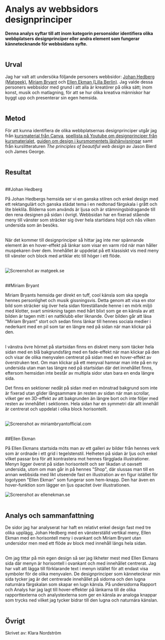 Analys av webbsidors designprinciper
=======================

__Denna analys syftar till att inom kategorin personsidor identifiera olika webbplatsers designprinciper eller andra element som fungerar kännetecknande för webbsidans syfte.__  
<br>

Urval
-----------------------

Jag har valt att undersöka följande personers webbsidor: [Johan Hedberg (Matgeek)](https://matgeek.se/), [Miriam Bryant](https://www.miriambryantofficial.com/) och [Ellen Ekman (Lilla Berlin)](http://ellenekman.se/). Jag valde dessa personers webbsidor med grund i att alla är kreatörer på olika sätt; inom konst, musik och matlagning, för att se hur olika kreativa människor har byggt upp och presenterar sin egen hemsida.  
<br>

Metod
-----------------------

För att kunna identifiera de olika webbplatsernas designprinciper utgår jag från [kursmaterial från Canva](https://www.canva.com/learn/design-elements-principles/), [spellista på Youtube om designprinciper från kursmaterialet](https://www.youtube.com/playlist?list=PLKtP9l5q3ce-oz7aoBkk-oEn4xzGbtqxU), [guiden om design i kursmomentets läshänvisningar](https://dbwebb.se/guide/design-med-html5-och-css3/design) samt från kurslitteraturen *The principles of beautiful web design* av Jason Bierd och James George.  
<br>

Resultat
-----------------------
<br>
##Johan Hedberg

På Johan Hedbergs hemsida ser vi en ganska stilren och enkel design med ett rektangulärt och ganska städat tema i en nedtonad färgskala i grått och lite bleklila. Bilderna som används är ljusa och är stämningsbidragande till den rena designen på sidan i övrigt. Webbsidan har en fixerad stående meny till vänster som sträcker sig över hela startidans höjd och nås vilken undersida som än besöks.   
<br>

När det kommer till designprinciper så hittar jag inte mer spännande element än en hover-effekt på länkar som visar en varm röd när man håller muspekaren över dem. Innehållet är uppdelat på ett klassiskt vis med meny till vänster och block med artiklar etc till höger i ett flöde.  
<br>

![Screenshot av matgeek.se](../assets/img/designprinciples/matgeek.png "Johan Hedbergs hemsida")  
<br>

##Miriam Bryant

Miriam Bryants hemsida ger direkt en tuff, cool känsla som ska spegla hennes personlighet och musik gissningsvis. Detta genom att visa en stor bild som sträcker sig över hela sidan föreställande henne i en mörk miljö med klotter, svart sminkning tagen med hårt blixt som ge en känsla av att bilden är tagen mitt i en nattklubb eller liknande. Över bilden går att läsa "Miriam Bryant" stort och sedan finns länkar till hennes sociala medier i nederkant med en pil som tar en längre ned på sidan när man klickar på den.   
<br>

I vänstra övre hörnet på startsidan finns en diskret meny som täcker hela sidan med en blå bakgrundsfärg med en fade-effekt när man klickar på den och visar de olika menyvalen centrerat på sidan med en hover-effekt av överstruken text. Om man klickar på ett menyval hamnar man inte på en ny undersida utan man tas längre ned på startsidan där det innehållet finns, eftersom hemsidan inte består av multipla sidor utan bara en enda längre sida.

Det finns en sektioner nedåt på sidan med en mönstrad bakgrund som inte är fixerad utan glider långsammare än resten av sidan när man scrollar, vilket ger en 3D-effekt av att bakgrunden än längre bort och inte följer med resten av innehållet i sektionen. Hela sidan har en symmetri där allt innehåll är centrerat och uppdelat i olika block horisontellt.   
<br>

![Screenshot av miriambryantofficial.com](../assets/img/designprinciples/miriambryant.png "Miriam Bryants hemsida")  
<br>

##Ellen Ekman

På Ellen Ekmans startsida möts man av ett galleri av bilder från hennes verk som är ordnade i ett grid i tegelstenstil. Helheten på sidan är ljus och enkel vilket passar bra för att kontrastera mot hennes färgglada illustrationer. Menyn ligger överst på sidan horisontellt och ser likadan ut oavsett undersida, utom om man går in på hennes "Shop", där slussas man till en annan webbsida med likt utseende fast en illustration av en figur istället för logotypen "Ellen Ekman" som fungerar som hem-knapp. Den har även en hover-funktion som lägger en ljus opacitet över illustrationen.
<br>

![Screenshot av ellenekman.se](../assets/img/designprinciples/ellenekman.png "Ellen Ekmans hemsida")  
<br>

Analys och sammanfattning
-----------------------
De sidor jag har analyserat har haft en relativt enkel design fast med tre olika upplägg, Johan Hedberg med en vänsterställd vertikal meny, Ellen Ekman med en horisontell meny i ovankant och Miriam Bryant utan undersidor men med ett flöde av block med innehåll längs hela sidan.  
<br>

Om jag tittar på min egen design så ser jag likheter mest med Ellen Ekmans sida där menyn är horisontell i ovankant och med innehållet centrerat. Jag har valt att lägga till förklarande text i menyn istället för att endast visa symboler för de olika menyvalen. De designprinciper som kännetecknar min sida tycker jag är det centrerade innehållet på sidorna och den lugna naturnära färgskalan som skapar en lugn känsla. På undersidorna Rapport och Analys har jag lagt till hover-effekter på länkarna till de olika rapporttexterna och analystexterna som ger en känsla av analoga knappar som trycks ned vilket jag tycker bidrar till den lugna och naturnära känslan.  
<br>

Övrigt
-----------------------

Skrivet av: Klara Nordström <br>
